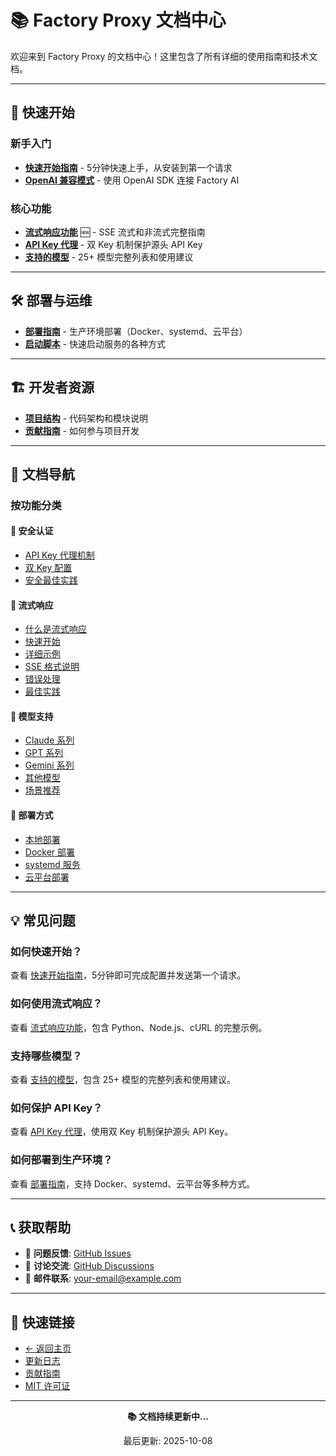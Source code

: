 # 📚 Factory Proxy 文档中心

欢迎来到 Factory Proxy 的文档中心！这里包含了所有详细的使用指南和技术文档。

---

## 🚀 快速开始

### 新手入门
- **[快速开始指南](QUICK_START.md)** - 5分钟快速上手，从安装到第一个请求
- **[OpenAI 兼容模式](README-OpenAI.md)** - 使用 OpenAI SDK 连接 Factory AI

### 核心功能
- **[流式响应功能](STREAMING.md)** 🆕 - SSE 流式和非流式完整指南
- **[API Key 代理](API-KEY-PROXY.md)** - 双 Key 机制保护源头 API Key
- **[支持的模型](MODELS.md)** - 25+ 模型完整列表和使用建议

---

## 🛠️ 部署与运维

- **[部署指南](DEPLOYMENT.md)** - 生产环境部署（Docker、systemd、云平台）
- **[启动脚本](START.md)** - 快速启动服务的各种方式

---

## 🏗️ 开发者资源

- **[项目结构](PROJECT_STRUCTURE.md)** - 代码架构和模块说明
- **[贡献指南](../CONTRIBUTING.md)** - 如何参与项目开发

---

## 📖 文档导航

### 按功能分类

#### 🔐 安全认证
- [API Key 代理机制](API-KEY-PROXY.md#工作原理)
- [双 Key 配置](API-KEY-PROXY.md#配置方式)
- [安全最佳实践](API-KEY-PROXY.md#安全建议)

#### 🌊 流式响应
- [什么是流式响应](STREAMING.md#什么是流式响应)
- [快速开始](STREAMING.md#快速开始)
- [详细示例](STREAMING.md#详细示例)
- [SSE 格式说明](STREAMING.md#sse-格式说明)
- [错误处理](STREAMING.md#错误处理)
- [最佳实践](STREAMING.md#最佳实践)

#### 🤖 模型支持
- [Claude 系列](MODELS.md#claude-系列)
- [GPT 系列](MODELS.md#gpt-系列)
- [Gemini 系列](MODELS.md#gemini-系列)
- [其他模型](MODELS.md#其他模型)
- [场景推荐](MODELS.md#使用场景推荐)

#### 🚢 部署方式
- [本地部署](DEPLOYMENT.md#本地部署)
- [Docker 部署](DEPLOYMENT.md#docker-部署)
- [systemd 服务](DEPLOYMENT.md#systemd-服务)
- [云平台部署](DEPLOYMENT.md#云平台部署)

---

## 💡 常见问题

### 如何快速开始？
查看 [快速开始指南](QUICK_START.md)，5分钟即可完成配置并发送第一个请求。

### 如何使用流式响应？
查看 [流式响应功能](STREAMING.md)，包含 Python、Node.js、cURL 的完整示例。

### 支持哪些模型？
查看 [支持的模型](MODELS.md)，包含 25+ 模型的完整列表和使用建议。

### 如何保护 API Key？
查看 [API Key 代理](API-KEY-PROXY.md)，使用双 Key 机制保护源头 API Key。

### 如何部署到生产环境？
查看 [部署指南](DEPLOYMENT.md)，支持 Docker、systemd、云平台等多种方式。

---

## 📞 获取帮助

- 📝 **问题反馈**: [GitHub Issues](https://github.com/libaxuan/factory-proxy/issues)
- 💬 **讨论交流**: [GitHub Discussions](https://github.com/libaxuan/factory-proxy/discussions)
- 📧 **邮件联系**: your-email@example.com

---

## 🔗 快速链接

- [← 返回主页](../README.md)
- [更新日志](../CHANGELOG.md)
- [贡献指南](../CONTRIBUTING.md)
- [MIT 许可证](../LICENSE)

---

<div align="center">

**📚 文档持续更新中...**

最后更新: 2025-10-08

</div>